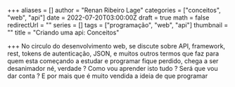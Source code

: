 +++
aliases = []
author = "Renan Ribeiro Lage"
categories = ["conceitos", "web", "api"]
date = 2022-07-20T03:00:00Z
draft = true
math = false
redirectUrl = ""
series = []
tags = ["programação", "web", "api"]
thumbnail = ""
title = "Criando uma api: Conceitos"

+++
No circulo do desenvolvimento web, se discute sobre API, framework, rest, tokens de autenticação, JSON, e muitos outros termos que faz para quem esta começando a estudar e programar fique perdido, chega a ser desanimador né, verdade ? Como vou aprender isto tudo ? Será que vou dar conta ? E por mais que é muito vendida a ideia de que programar 